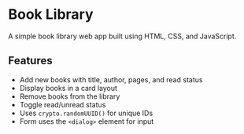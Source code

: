 # Book Library

A simple book library web app built using HTML, CSS, and JavaScript.

## Features

- Add new books with title, author, pages, and read status
- Display books in a card layout
- Remove books from the library
- Toggle read/unread status
- Uses `crypto.randomUUID()` for unique IDs
- Form uses the `<dialog>` element for input
